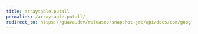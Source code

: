 ```yaml
---
title: arraytable.putall
permalink: /arraytable.putall/
redirect_to: https://guava.dev/releases/snapshot-jre/api/docs/com/google/common/collect/ArrayTable.html#putAll-com.google.common.collect.Table-
---
```


